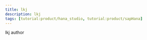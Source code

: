 ```yaml
---
title: lkj
description: lkj
tags: [tutorial:product/hana_studio, tutorial:product/sapHana]
---
```

lkj author
